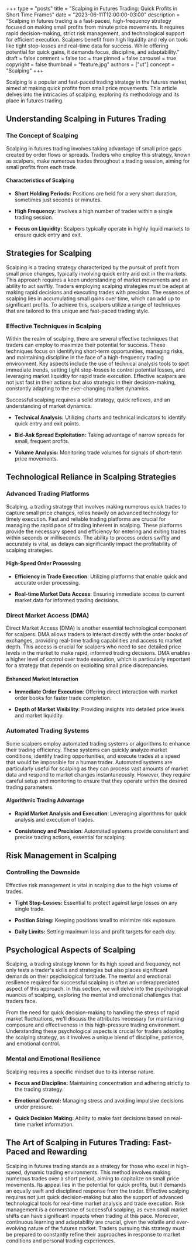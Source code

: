 +++
type = "posts"
title = "Scalping in Futures Trading: Quick Profits in Short Time Frames"
date = "2023-06-11T12:00:00-03:00"
description = "Scalping in futures trading is a fast-paced, high-frequency strategy focused on making small profits from minute price movements. It requires rapid decision-making, strict risk management, and technological support for efficient execution. Scalpers benefit from high liquidity and rely on tools like tight stop-losses and real-time data for success. While offering potential for quick gains, it demands focus, discipline, and adaptability." 
draft = false
comment = false
toc = true
pinned = false
carousel = true
copyright = false
thumbnail = "feature.jpg"
authors = ["ut"]
concept = "Scalping"
+++

Scalping is a popular and fast-paced trading strategy in the futures
market, aimed at making quick profits from small price movements. This
article delves into the intricacies of scalping, exploring its
methodology and its place in futures trading.

## Understanding Scalping in Futures Trading

### The Concept of Scalping

Scalping in futures trading involves taking advantage of small price
gaps created by order flows or spreads. Traders who employ this
strategy, known as scalpers, make numerous trades throughout a trading
session, aiming for small profits from each trade.

#### Characteristics of Scalping

-   **Short Holding Periods:** Positions are held for a very short
    duration, sometimes just seconds or minutes.

-   **High Frequency:** Involves a high number of trades within a single
    trading session.

-   **Focus on Liquidity:** Scalpers typically operate in highly liquid
    markets to ensure quick entry and exit.

## Strategies for Scalping

Scalping is a trading strategy characterized by the pursuit of profit
from small price changes, typically involving quick entry and exit in
the markets. This approach requires a keen understanding of market
movements and an ability to act swiftly. Traders employing scalping
strategies must be adept at making rapid decisions and executing trades
with precision. The essence of scalping lies in accumulating small gains
over time, which can add up to significant profits. To achieve this,
scalpers utilize a range of techniques that are tailored to this unique
and fast-paced trading style.

### Effective Techniques in Scalping

Within the realm of scalping, there are several effective techniques
that traders can employ to maximize their potential for success. These
techniques focus on identifying short-term opportunities, managing
risks, and maintaining discipline in the face of a high-frequency
trading environment. Key aspects include the use of technical analysis
tools to spot immediate trends, setting tight stop-losses to control
potential losses, and leveraging market liquidity for rapid trade
execution. Effective scalpers are not just fast in their actions but
also strategic in their decision-making, constantly adapting to the
ever-changing market dynamics.

Successful scalping requires a solid strategy, quick reflexes, and an
understanding of market dynamics.

-   **Technical Analysis:** Utilizing charts and technical indicators to
    identify quick entry and exit points.

-   **Bid-Ask Spread Exploitation:** Taking advantage of narrow spreads
    for small, frequent profits.

-   **Volume Analysis:** Monitoring trade volumes for signals of
    short-term price movements.

## Technological Reliance in Scalping Strategies

### Advanced Trading Platforms

Scalping, a trading strategy that involves making numerous quick trades
to capture small price changes, relies heavily on advanced technology
for timely execution. Fast and reliable trading platforms are crucial
for managing the rapid pace of trading inherent in scalping. These
platforms provide the necessary speed and efficiency for entering and
exiting trades within seconds or milliseconds. The ability to process
orders swiftly and accurately is vital, as delays can significantly
impact the profitability of scalping strategies.

#### High-Speed Order Processing

-   **Efficiency in Trade Execution**: Utilizing platforms that enable
    quick and accurate order processing.

-   **Real-time Market Data Access**: Ensuring immediate access to
    current market data for informed trading decisions.

### Direct Market Access (DMA)

Direct Market Access (DMA) is another essential technological component
for scalpers. DMA allows traders to interact directly with the order
books of exchanges, providing real-time trading capabilities and access
to market depth. This access is crucial for scalpers who need to see
detailed price levels in the market to make rapid, informed trading
decisions. DMA enables a higher level of control over trade execution,
which is particularly important for a strategy that depends on
exploiting small price discrepancies.

#### Enhanced Market Interaction

-   **Immediate Order Execution**: Offering direct interaction with
    market order books for faster trade completion.

-   **Depth of Market Visibility**: Providing insights into detailed
    price levels and market liquidity.

### Automated Trading Systems

Some scalpers employ automated trading systems or algorithms to enhance
their trading efficiency. These systems can quickly analyze market
conditions, identify trading opportunities, and execute trades at a
speed that would be impossible for a human trader. Automated systems are
particularly useful for scalping as they can process vast amounts of
market data and respond to market changes instantaneously. However, they
require careful setup and monitoring to ensure that they operate within
the desired trading parameters.

#### Algorithmic Trading Advantage

-   **Rapid Market Analysis and Execution**: Leveraging algorithms for
    quick analysis and execution of trades.

-   **Consistency and Precision**: Automated systems provide consistent
    and precise trading actions, essential for scalping.

## Risk Management in Scalping

### Controlling the Downside

Effective risk management is vital in scalping due to the high volume of
trades.

-   **Tight Stop-Losses:** Essential to protect against large losses on
    any single trade.

-   **Position Sizing:** Keeping positions small to minimize risk
    exposure.

-   **Daily Limits:** Setting maximum loss and profit targets for each
    day.

## Psychological Aspects of Scalping

Scalping, a trading strategy known for its high speed and frequency, not
only tests a trader's skills and strategies but also places significant
demands on their psychological fortitude. The mental and emotional
resilience required for successful scalping is often an underappreciated
aspect of this approach. In this section, we will delve into the
psychological nuances of scalping, exploring the mental and emotional
challenges that traders face.

From the need for quick decision-making to handling the stress of rapid
market fluctuations, we'll discuss the attributes necessary for
maintaining composure and effectiveness in this high-pressure trading
environment. Understanding these psychological aspects is crucial for
traders adopting the scalping strategy, as it involves a unique blend of
discipline, patience, and emotional control.

### Mental and Emotional Resilience

Scalping requires a specific mindset due to its intense nature.

-   **Focus and Discipline:** Maintaining concentration and adhering
    strictly to the trading strategy.

-   **Emotional Control:** Managing stress and avoiding impulsive
    decisions under pressure.

-   **Quick Decision Making:** Ability to make fast decisions based on
    real-time market information.

## The Art of Scalping in Futures Trading: Fast-Paced and Rewarding

Scalping in futures trading stands as a strategy for those who excel in
high-speed, dynamic trading environments. This method involves making
numerous trades over a short period, aiming to capitalize on small price
movements. Its appeal lies in the potential for quick profits, but it
demands an equally swift and disciplined response from the trader.
Effective scalping requires not just quick decision-making but also the
support of advanced technological tools for real-time market analysis
and trade execution. Risk management is a cornerstone of successful
scalping, as even small market shifts can have significant impacts when
trading at this pace. Moreover, continuous learning and adaptability are
crucial, given the volatile and ever-evolving nature of the futures
market. Traders pursuing this strategy must be prepared to constantly
refine their approaches in response to market conditions and personal
trading experiences.

